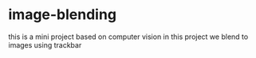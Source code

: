 # image-blending
this is a mini project based on computer vision in this project we blend to images using trackbar
